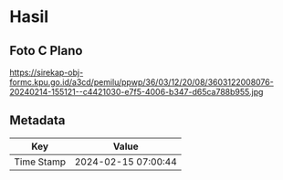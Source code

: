 # Hasil

## Foto C Plano

https://sirekap-obj-formc.kpu.go.id/a3cd/pemilu/ppwp/36/03/12/20/08/3603122008076-20240214-155121--c4421030-e7f5-4006-b347-d65ca788b955.jpg


## Metadata

| Key        | Value               |
| ---------- | ------------------- |
| Time Stamp | 2024-02-15 07:00:44 |



